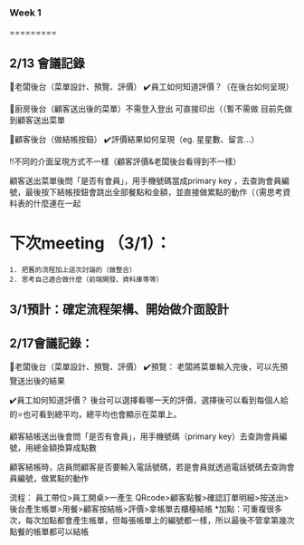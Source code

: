 ### Week 1
=========

## 2/13 會議記錄

📌老闆後台（菜單設計、預覽、評價）
✔️員工如何知道評價？（在後台如何呈現）
	

📌廚房後台（顧客送出後的菜單）不需登入登出 可直接印出（（暫不需做 目前先做到顧客送出菜單
	

📌顧客後台（做結帳按鈕）
✔️評價結果如何呈現（eg. 星星數、留言…）
	

‼️不同的介面呈現方式不一樣（顧客評價&老闆後台看得到不一樣）
	

	

顧客送出菜單後問「是否有會員」，用手機號碼當成primary key ，去查詢會員編號，最後按下結帳按鈕會跳出全部餐點和金額，並直接做累點的動作（（需思考資料表的什麼連在一起
	

# 下次meeting （3/1）：
	1. 把舊的流程加上這次討論的（做整合）
	2. 思考自己適合做什麼（前端開發、資料庫等等）
	

## 3/1預計：確定流程架構、開始做介面設計
	

	

## 2/17會議記錄：

📌老闆後台（菜單設計、預覽、評價）
✔️預覽：
老闆將菜單輸入完後，可以先預覽送出後的結果


✔️員工如何知道評價？
後台可以選擇看哪一天的評價，選擇後可以看到每個人給的⭐️也可看到總平均，總平均也會顯示在菜單上。
	

顧客結帳送出後會問「是否有會員」，用手機號碼（primary key）去查詢會員編號，用總金額換算成點數
	

顧客結帳時，店員問顧客是否要輸入電話號碼，若是會員就透過電話號碼去查詢會員編號，做累點的動作
	

流程：
員工帶位>員工開桌>一產生 QRcode>顧客點餐>確認訂單明細>按送出>後台產生帳單>用餐>顧客按結帳>評價>拿帳單去櫃檯結帳
*加點：可重複很多次，每次加點都會產生帳單，但每張帳單上的編號都一樣，所以最後不管拿第幾次點餐的帳單都可以結帳


